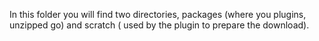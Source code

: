 In this folder you will find two directories,
packages (where you plugins, unzipped go) and
scratch ( used by the plugin to prepare the download).
